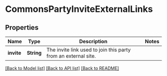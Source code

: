 # CommonsPartyInviteExternalLinks

## Properties

Name | Type | Description | Notes
------------ | ------------- | ------------- | -------------
**invite** | **String** | The invite link used to join this party from an external site. | 

[[Back to Model list]](../README.md#documentation-for-models) [[Back to API list]](../README.md#documentation-for-api-endpoints) [[Back to README]](../README.md)


